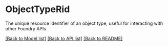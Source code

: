 # ObjectTypeRid

The unique resource identifier of an object type, useful for interacting with other Foundry APIs.


[[Back to Model list]](../../README.md#documentation-for-models) [[Back to API list]](../../README.md#documentation-for-api-endpoints) [[Back to README]](../../README.md)
